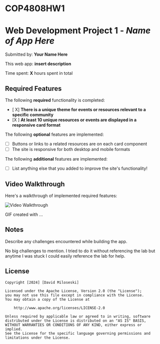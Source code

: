 # COP4808HW1
# Web Development Project 1 - *Name of App Here*

Submitted by: **Your Name Here**

This web app: **insert description**

Time spent: **X** hours spent in total

## Required Features

The following **required** functionality is completed:

- [ X] **There is a unique theme for events or resources relevant to a specific community**
- [X ] **At least 10 unique resources or events are displayed in a responsive card format**

The following **optional** features are implemented:

- [ ] Buttons or links to a related resources are on each card component
- [ ] The site is responsive for both desktop and mobile formats

The following **additional** features are implemented:

* [ ] List anything else that you added to improve the site's functionality!

## Video Walkthrough

Here's a walkthrough of implemented required features:

<img src='https://imgur.com/a/qhzZ1e0/gif' title='Video Walkthrough' width='' alt='Video Walkthrough' />

<!-- Replace this with whatever GIF tool you used! -->
GIF created with ...  
<!-- Recommended tools:
[Kap](https://getkap.co/) for macOS
[ScreenToGif](https://www.screentogif.com/) for Windows
[peek](https://github.com/phw/peek) for Linux. -->

## Notes

Describe any challenges encountered while building the app.

No big challenges to mention. I tried to do it without referencing the lab 
but anytime I was stuck I could easily reference the lab for help.

## License

    Copyright [2024] [David Miloseski]

    Licensed under the Apache License, Version 2.0 (the "License");
    you may not use this file except in compliance with the License.
    You may obtain a copy of the License at

        http://www.apache.org/licenses/LICENSE-2.0

    Unless required by applicable law or agreed to in writing, software
    distributed under the License is distributed on an "AS IS" BASIS,
    WITHOUT WARRANTIES OR CONDITIONS OF ANY KIND, either express or implied.
    See the License for the specific language governing permissions and
    limitations under the License.
